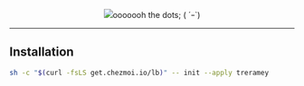 <p align="center">
  <img src="https://readme-typing-svg.demolab.com?font=VT323&size=42&letterSpacing=.01px&pause=1000&color=5FFF7B&center=true&vCenter=true&width=435&separator=%3C&lines=ooooooh+the+dots;+(+%C2%B4%EF%BD%B0%60)" alt="ooooooh the dots; ( ´ｰ`)" />
</p>

------

## Installation
```bash
sh -c "$(curl -fsLS get.chezmoi.io/lb)" -- init --apply treramey
```
